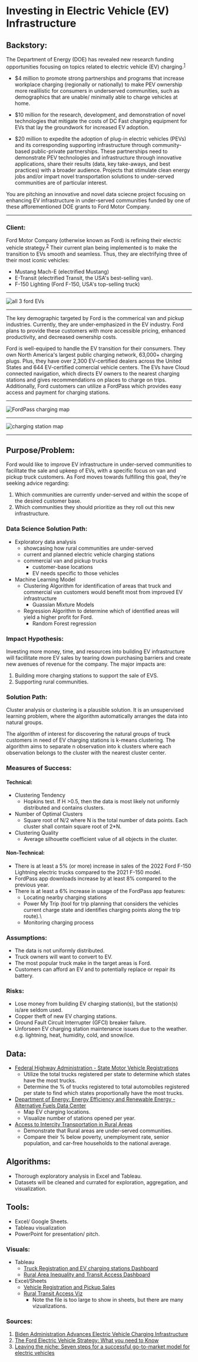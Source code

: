 # Investing in Electric Vehicle (EV) Infrastructure

## Backstory:

The Department of Energy (DOE) has revealed new research funding opportunities focusing on topics related to electric vehicle (EV) charging.<sup>[1](https://www.whitehouse.gov/briefing-room/statements-releases/2021/04/22/fact-sheet-biden-administration-advances-electric-vehicle-charging-infrastructure/)</sup>

- $4 million to promote strong partnerships and programs that increase workplace charging (regionally or nationally) to make PEV ownership more realilistic for consumers in underserved communities, such as demographics that are unable/ minimally able to charge vehicles at home.

- $10 million for the research, development, and demonstration of novel technologies that mitigate the costs of DC Fast charging equipment for EVs that lay the groundwork for increased EV adoption.

- $20 million to expedite the adoption of plug-in electric vehicles (PEVs) and its corresponding supporting infrastructure through community-based public-private partnerships. These partnerships need to demonstrate PEV technologies and infrastructure through innovative applications, share their results (data, key take-aways, and best practices) with a broader audience. Projects that stimulate clean energy jobs and/or impart novel transportation solutions to under-served communities are of particular interest.

You are pitching an innovative and novel data sciecne project focusing on enhancing EV infrastructure in under-served communities funded by one of these afforementioned DOE grants to Ford Motor Company.

---

### Client:
Ford Motor Company (otherwise known as Ford) is refining their electric vehicle strategy.<sup>[2](https://media.ford.com/content/fordmedia/fna/us/en/news/2021/05/19/the-ford-electric-vehicle-strategy--what-you-need-to-know.html)</sup> Their current plan being implemented is to make the transition to EVs smooth and seamless. Thus, they are electrifying three of their most iconic vehicles:
* Mustang Mach-E (electrified Mustang)
* E-Transit (electrified Transit, the USA's best-selling van).
* F-150 Lighting (Ford F-150, USA's top-selling truck)
---
![all 3 ford EVs](images/ford-ev-fam.jpeg)

---
The key demographic targeted by Ford is the commerical van and pickup industries. Currently, they are under-emphasized in the EV industry. Ford plans to provide these customers with more accessible pricing, enhanced productivity, and decreased ownership costs.

Ford is well-equiped to handle the EV transition for their consumers. They own North America's largest public charging network, 63,000+ charging plugs. Plus, they have over 2,300 EV-certified dealers across the United States and 644 EV-certified comercial vehicle centers. The EVs have Cloud connected navigation, which directs EV owners to the nearest charging stations and gives recommendations on places to charge on trips. Additionally, Ford customers can utilize a FordPass which provides easy access and payment for charging stations.

---
![FordPass charging map](images/FordPass-Charging-Map-coverage.jpeg)

----
![charging station map](images/ford-e-transit-customer-trials-in-north-america.jpg)

---
## Purpose/Problem:
Ford would like to improve EV infrastructure in under-served communities to facilitate the sale and upkeep of EVs, with a specific focus on van and pickup truck customers. As Ford moves towards fulfilling this goal, they're seeking advice regarding: 
1) Which communities are currently under-served and within the scope of the desired customer base.
2) Which communities they should prioritize as they roll out this new infrastructure.

### Data Science Solution Path:
- Exploratory data analysis
    - showcasing how rural communities are under-served
    - current and planned electric vehicle charging stations
    - commercial van and pickup trucks
        - customer-base locations
        - EV needs specific to those vehicles
- Machine Learning Model
    - Clustering Algorithm for identification of areas that truck and commercial van customers would benefit most from improved EV infrastructure
        - Guassian Mixture Models
    - Regression Algorithm to determine which of identified areas will yield a higher profit for Ford.
        - Random Forest regression
    
### Impact Hypothesis:
Investing more money, time, and resources into building EV infrastructure will facillitate more EV sales by tearing down purchasing barriers and create new avenues of revenue for the company. The major impacts are:
1) Building more charging stations to support the sale of EVS.
2) Supporting rural communities.

### Solution Path:
Cluster analysis or clustering is a plausible solution. It is an unsupervised learning problem, where the algorithm automatically arranges the data into natural groups.

The algorithm of interest for discovering the natural groups of truck customers in need of EV charging stations is k-means clustering. The algorithm aims to separate n observation into k clusters where each observation belongs to the cluster with the nearest cluster center.

### Measures of Success:
#### Technical:
- Clustering Tendency
    - Hopkins test. If H >0.5, then the data is most likely not uniformly distributed and contains clusters.
- Number of Optimal Clusters
    - Square root of N/2 where N is the total number of data points. Each cluster shall contain square root of 2*N.
- Clustering Quality
    - Average silhouette coefficient value of all objects in the cluster.

#### Non-Technical:
- There is at least a 5% (or more) increase in sales of the 2022 Ford F-150 Lightning electric trucks compared to the 2021 F-150 model.
- FordPass app downloads increase by at least 8% compared to the previous year. 
- There is at least a 6% increase in usage of the FordPass app features:
    - Locating nearby charging stations
    - Power My Trip (tool for trip planning that considers the vehicles current charge state and identifies charging points along the trip route).\
    - Monitoring charging process


### Assumptions:
- The data is not uniformly distributed.
- Truck owners will want to convert to EV.
- The most popular truck make in the target areas is Ford.
- Customers can afford an EV and to potentially replace or repair its battery.

### Risks:
- Lose money from building EV charging station(s), but the station(s) is/are seldom used.
- Copper theft of new EV charging stations.
- Ground Fault Circuit Interrupter (GFCI) breaker failure.
- Unforseen EV charging station maintenance issues due to the weather. e.g. lightning, heat, humidity, cold, and snow/ice.

## Data:
- [Federal Highway Administration - State Motor Vehicle Registrations](https://www.fhwa.dot.gov/policyinformation/statistics/2019/)
    - Utilize the total trucks registered per state to determine which states have the most trucks.
    - Determine the % of trucks registered to total automobiles registered per state to find which states proportionally have the most trucks. 
- [Department of Energy: Energy Efficiency and Renewable Energy - Alternative Fuels Data Center](https://afdc.energy.gov/data_download/)
    - Map EV charging locations.
    - Visualize number of stations opened per year.
- [Access to Intercity Transportation in Rural Areas](https://data.bts.gov/Research-and-Statistics/Access-to-Intercity-Transportation-in-Rural-Areas/29cj-8s4a)
    - Demonstrate that Rural areas are under-served communities. 
    - Compare their % below poverty, unemployment rate, senior population, and car-free households to the national average.

## Algorithms:
- Thorough exploratory analysis in Excel and Tableau.
- Datasets will be cleaned and currated for exploration, aggregation, and visualization.

## Tools:
- Excel/ Google Sheets.
- Tableau visualization
- PowerPoint for presentation/ pitch.

### Visuals:
- Tableau
    - [Truck Registration and EV charging stations Dashboard](https://public.tableau.com/app/profile/louisa.reilly/viz/EV_Charge_Truck_Van/Dashboard1)
    - [Rural Area Inequality and Transit Access Dashboard](https://public.tableau.com/app/profile/louisa.reilly/viz/adopt_ev/NoVehicleHH)
- Excel/Sheets
    - [Vehicle Registration and Pickup Sales](https://drive.google.com/file/d/1f_OABwwDtmueD4rspmIt1og5_RXHw1OU/view?usp=sharing)
    - [Rural Transit Access Viz](https://drive.google.com/file/d/1ZSLMATZvGjxOhc1BtvJioeBb2pOQex_N/view)
        - Note the file is too large to show in sheets, but there are many vizualizations. 
    
### Sources:
1. [Biden Administration Advances Electric Vehicle Charging Infrastructure](https://www.whitehouse.gov/briefing-room/statements-releases/2021/04/22/fact-sheet-biden-administration-advances-electric-vehicle-charging-infrastructure/)
2. [The Ford Electric Vehicle Strategy: What you need to Know](https://media.ford.com/content/fordmedia/fna/us/en/news/2021/05/19/the-ford-electric-vehicle-strategy--what-you-need-to-know.html)
3. [Leaving the niche: Seven steps for a successful go-to-market model for electric vehicles](https://www.mckinsey.com/industries/automotive-and-assembly/our-insights/leaving-the-niche-seven-steps-for-a-successful-go-to-market-model-for-electric-vehicles#)

